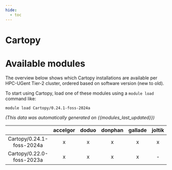 ```yaml
---
hide:
  - toc
---
```


Cartopy
=======

# Available modules


The overview below shows which Cartopy installations are available per HPC-UGent Tier-2 cluster, ordered based on software version (new to old).

To start using Cartopy, load one of these modules using a `module load` command like:

```shell
module load Cartopy/0.24.1-foss-2024a
```

*(This data was automatically generated on {{modules_last_updated}})*

| |accelgor|doduo|donphan|gallade|joltik|litleo|shinx|
| :---: | :---: | :---: | :---: | :---: | :---: | :---: | :---: |
|Cartopy/0.24.1-foss-2024a|x|x|x|x|x|x|x|
|Cartopy/0.22.0-foss-2023a|x|x|x|x|-|x|x|
